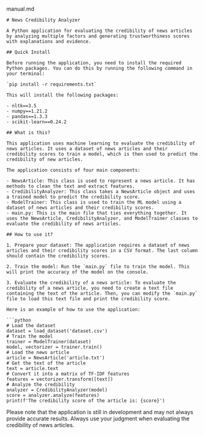 manual.md

```
# News Credibility Analyzer

A Python application for evaluating the credibility of news articles by analyzing multiple factors and generating trustworthiness scores with explanations and evidence.

## Quick Install

Before running the application, you need to install the required Python packages. You can do this by running the following command in your terminal:

`pip install -r requirements.txt`

This will install the following packages:

- nltk==3.5
- numpy==1.21.2
- pandas==1.3.3
- scikit-learn==0.24.2

## What is this?

This application uses machine learning to evaluate the credibility of news articles. It uses a dataset of news articles and their credibility scores to train a model, which is then used to predict the credibility of new articles.

The application consists of four main components:

- NewsArticle: This class is used to represent a news article. It has methods to clean the text and extract features.
- CredibilityAnalyzer: This class takes a NewsArticle object and uses a trained model to predict the credibility score.
- ModelTrainer: This class is used to train the ML model using a dataset of news articles and their credibility scores.
- main.py: This is the main file that ties everything together. It uses the NewsArticle, CredibilityAnalyzer, and ModelTrainer classes to evaluate the credibility of news articles.

## How to use it?

1. Prepare your dataset: The application requires a dataset of news articles and their credibility scores in a CSV format. The last column should contain the credibility scores.

2. Train the model: Run the `main.py` file to train the model. This will print the accuracy of the model on the console.

3. Evaluate the credibility of a news article: To evaluate the credibility of a news article, you need to create a text file containing the text of the article. Then, you can modify the `main.py` file to load this text file and print the credibility score.

Here is an example of how to use the application:

```python
# Load the dataset
dataset = load_dataset('dataset.csv')
# Train the model
trainer = ModelTrainer(dataset)
model, vectorizer = trainer.train()
# Load the news article
article = NewsArticle('article.txt')
# Get the text of the article
text = article.text
# Convert it into a matrix of TF-IDF features
features = vectorizer.transform([text])
# Analyze the credibility
analyzer = CredibilityAnalyzer(model)
score = analyzer.analyze(features)
print(f'The credibility score of the article is: {score}')
```

Please note that the application is still in development and may not always provide accurate results. Always use your judgment when evaluating the credibility of news articles.
```